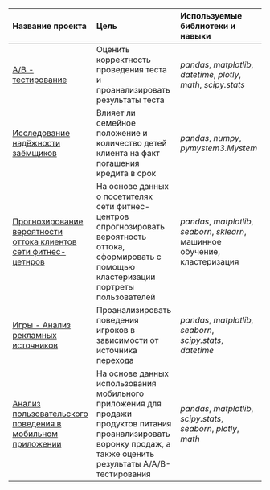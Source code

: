 | Название проекта | Цель | Используемые библиотеки и навыки| 
| :---------------------- | :---------------------- | :---------------------- |
| [A/B - тестирование](AB_test) | Оценить корректность проведения теста и проанализировать результаты теста | *pandas*, *matplotlib*, *datetime*, *plotly*, *math*, *scipy.stats* |
| [Исследование надёжности заёмщиков](Borrowers_reliability) | Влияет ли семейное положение и количество детей клиента на факт погашения кредита в срок | *pandas*, *numpy*, *pymystem3.Mystem* |
| [Прогнозирование вероятности оттока клиентов сети фитнес-цетнров](Fitness_clusterization) | На основе данных о посетителях сети фитнес-центров спрогнозировать вероятность оттока, сформировать с помощью кластеризации портреты пользователей | *pandas*, *matplotlib*, *seaborn*, *sklearn*, машинное обучение, кластеризация |
| [Игры - Анализ рекламных источников](Game_space_brothers) | Проанализировать поведения игроков в зависимости от источника перехода | *pandas*, *matplotlib*, *seaborn*, *scipy.stats*, *datetime* |
| [Анализ пользовательского поведения в мобильном приложении](Mobil_app_analysis) | На основе данных использования мобильного приложения для продажи продуктов питания проанализировать воронку продаж, а также оценить результаты A/A/B-тестирования | *pandas*, *matplotlib*, *scipy.stats*, *seaborn*, *plotly*, *math*  |